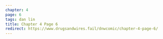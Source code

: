 ```yaml
---
chapter: 4
page: 6
tags: dan lin
title: Chapter 4 Page 6
redirect: https://www.drugsandwires.fail/dnwcomic/chapter-4-page-6/
---
```

